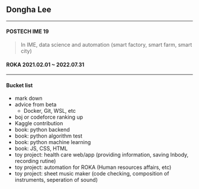 ## Dongha Lee   
-------------

#### POSTECH IME 19     
> In IME, data science and automation (smart factory, smart farm, smart city)   
   
#### ROKA 2021.02.01 ~ 2022.07.31    

-------------

#### Bucket list  
* mark down
* advice from beta
   * Docker, Git, WSL, etc
* boj or codeforce ranking up
* Kaggle contribution
* book: python backend
* book: python algorithm test
* book: python machine learning
* book: JS, CSS, HTML
* toy project: health care web/app (providing information, saving Inbody, recording rutine)
* toy project: automation for ROKA (Human resources affairs, etc)
* toy project: sheet music maker (code checking, composition of instruments, seperation of sound)
